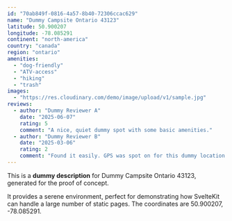 ```yaml
---
id: "70ab849f-0816-4a57-8b40-72306ccac629"
name: "Dummy Campsite Ontario 43123"
latitude: 50.900207
longitude: -78.085291
continent: "north-america"
country: "canada"
region: "ontario"
amenities:
  - "dog-friendly"
  - "ATV-access"
  - "hiking"
  - "trash"
images:
  - "https://res.cloudinary.com/demo/image/upload/v1/sample.jpg"
reviews:
  - author: "Dummy Reviewer A"
    date: "2025-06-07"
    rating: 5
    comment: "A nice, quiet dummy spot with some basic amenities."
  - author: "Dummy Reviewer B"
    date: "2025-03-06"
    rating: 2
    comment: "Found it easily. GPS was spot on for this dummy location."
---
```


This is a **dummy description** for Dummy Campsite Ontario 43123, generated for the proof of concept.

It provides a serene environment, perfect for demonstrating how SvelteKit can handle a large number of static pages. The coordinates are 50.900207, -78.085291.
